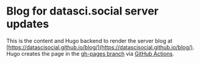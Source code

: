 # Blog for datasci.social server updates
This is the content and Hugo backend to render the server blog at [https://datascisocial.github.io/blog/](https://datascisocial.github.io/blog/). Hugo creates the page in the [gh-pages branch](https://github.com/datascisocial/blog/tree/gh-pages) via [GitHub Actions](https://gohugo.io/hosting-and-deployment/hosting-on-github/).